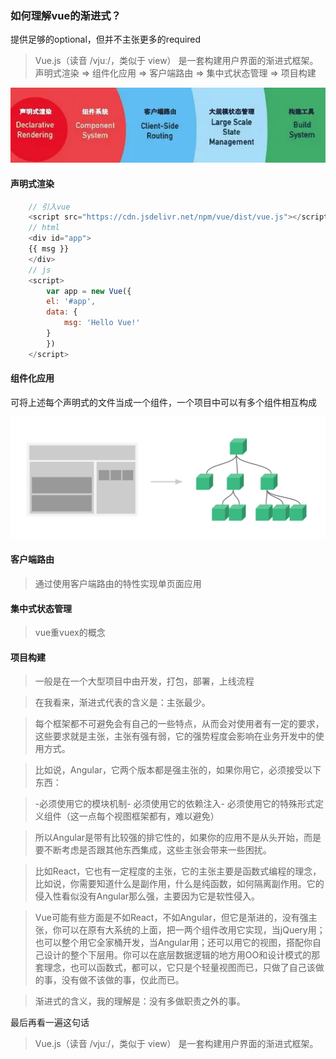 <!--
 * @Author: wayne
 * @Date: 2020-10-28 16:22:42
 * @LastEditTime: 2020-10-28 16:56:06
 * @LastEditors: Please set LastEditors
 * @Description: In User Settings Edit
 * @FilePath: \source-code\vue.md
-->

### 如何理解vue的渐进式？

提供足够的optional，但并不主张更多的required

> Vue.js（读音 /vjuː/，类似于 view） 是一套构建用户界面的渐进式框架。
> 声明式渲染 => 组件化应用 => 客户端路由 => 集中式状态管理 => 项目构建

![渐进式图片说明](./assets/img/vue.jpg)

#### 声明式渲染
```javascript
    // 引入vue
    <script src="https://cdn.jsdelivr.net/npm/vue/dist/vue.js"></script>
    // html
    <div id="app">
    {{ msg }}
    </div>
    // js
    <script>
        var app = new Vue({
        el: '#app',
        data: {
            msg: 'Hello Vue!'
        }
        })
    </script>
```
#### 组件化应用
可将上述每个声明式的文件当成一个组件，一个项目中可以有多个组件相互构成

![组件化应用](/assets/img/components.png)

#### 客户端路由

> 通过使用客户端路由的特性实现单页面应用

#### 集中式状态管理

> vue重vuex的概念

#### 项目构建

> 一般是在一个大型项目中由开发，打包，部署，上线流程

>在我看来，渐进式代表的含义是：主张最少。 

>每个框架都不可避免会有自己的一些特点，从而会对使用者有一定的要求，这些要求就是主张，主张有强有弱，它的强势程度会影响在业务开发中的使用方式。 

>比如说，Angular，它两个版本都是强主张的，如果你用它，必须接受以下东西： 

>-必须使用它的模块机制- 必须使用它的依赖注入- 必须使用它的特殊形式定义组件（这一点每个视图框架都有，难以避免）

>所以Angular是带有比较强的排它性的，如果你的应用不是从头开始，而是要不断考虑是否跟其他东西集成，这些主张会带来一些困扰。

>比如React，它也有一定程度的主张，它的主张主要是函数式编程的理念，比如说，你需要知道什么是副作用，什么是纯函数，如何隔离副作用。它的侵入性看似没有Angular那么强，主要因为它是软性侵入。

>Vue可能有些方面是不如React，不如Angular，但它是渐进的，没有强主张，你可以在原有大系统的上面，把一两个组件改用它实现，当jQuery用；也可以整个用它全家桶开发，当Angular用；还可以用它的视图，搭配你自己设计的整个下层用。你可以在底层数据逻辑的地方用OO和设计模式的那套理念，也可以函数式，都可以，它只是个轻量视图而已，只做了自己该做的事，没有做不该做的事，仅此而已。 

>渐进式的含义，我的理解是：没有多做职责之外的事。

最后再看一遍这句话

> Vue.js（读音 /vjuː/，类似于 view） 是一套构建用户界面的渐进式框架。
